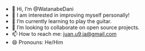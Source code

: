 - 👋 Hi, I’m @WatanabeDani
- 👀 I am interested in improving myself personally!
- 🌱 I’m currently learning to play the guitar.
- 💞️ I’m looking to collaborate on open source projects.
- 📫 How to reach me: juan.u9.ja@gmail.com
- 😄 Pronouns: He/Him

<!---
WatanabeDani/WatanabeDani is a ✨ special ✨ repository because its `README.md` (this file) appears on your GitHub profile.
You can click the Preview link to take a look at your changes.
--->
